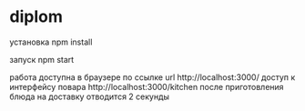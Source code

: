 # diplom

установка 
npm install

запуск
npm start

 работа доступна в браузере по ссылке url http://localhost:3000/
 доступ к интерфейсу повара http://localhost:3000/kitchen
 после приготовления блюда на доставку отводится 2 секунды
